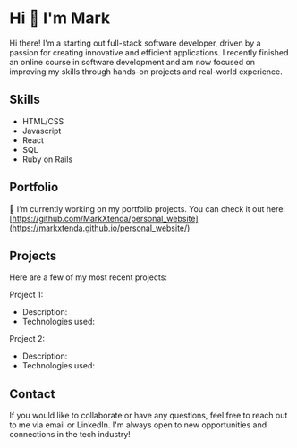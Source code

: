 # Hi 👋 I'm Mark

Hi there! I'm a starting out full-stack software developer, driven by a passion for creating innovative and efficient applications. I recently finished an online course in software development and am now focused on improving my skills through hands-on projects and real-world experience.

## Skills
* HTML/CSS
* Javascript
* React
* SQL
* Ruby on Rails
## Portfolio
🔭 I’m currently working on my portfolio projects. You can check it out here: [https://github.com/MarkXtenda/personal_website](https://markxtenda.github.io/personal_website/)
## Projects
Here are a few of my most recent projects:

Project 1:
* Description:
* Technologies used:

Project 2:
* Description:
* Technologies used:

## Contact
If you would like to collaborate or have any questions, feel free to reach out to me via email or LinkedIn. I'm always open to new opportunities and connections in the tech industry!


<!--
**MarkXtenda/MarkXtenda** is a ✨ _special_ ✨ repository because its `README.md` (this file) appears on your GitHub profile.

Here are some ideas to get you started:

- 🔭 I’m currently working on ...
- 🌱 I’m currently learning ...
- 👯 I’m looking to collaborate on ...
- 🤔 I’m looking for help with ...
- 💬 Ask me about ...
- 📫 How to reach me: ...
- 😄 Pronouns: ...
- ⚡ Fun fact: ...
-->
